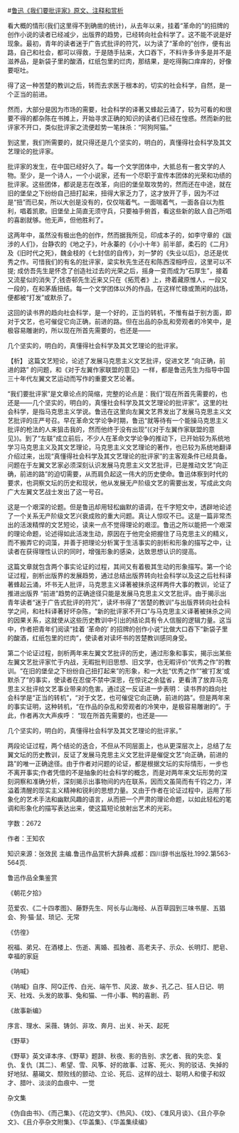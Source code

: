 #[鲁迅《我们要批评家》原文、注释和赏析](https://www.vrrw.net/wx/9628.html)

看大概的情形(我们这里得不到确凿的统计)，从去年以来，挂着“革命的”的招牌的创作小说的读者已经减少，出版界的趋势，已经转向社会科学了。这不能不说是好现象。最初，青年的读者迷于广告式批评的符咒，以为读了“革命的”创作，便有出路，自己和社会，都可以得救，于是随手拈来，大口吞下，不料许多许多是并不是滋养品，是新袋子里的酸酒，红纸包里的烂肉，那结果，是吃得胸口痒痒的，好像要呕吐。

得了这一种苦楚的教训之后，转而去求医于根本的，切实的社会科学，自然，是一个正当的前进。

然而，大部分是因为市场的需要，社会科学的译著又蜂起云涌了，较为可看的和很要不得的都杂陈在书摊上，开始寻求正确的知识的读者们已经在惶惑。然而新的批评家不开口，类似批评家之流便趁势一笔抹杀：“阿狗阿猫。”

到这里，我们所需要的，就只得还是几个坚实的，明白的，真懂得社会科学及其文艺理论的批评家。

批评家的发生，在中国已经好久了。每一个文学团体中，大抵总有一套文学的人物。至少，是一个诗人，一个小说家，还有一个尽职于宣传本团体的光荣和功绩的批评家。这些团体，都说是志在改革，向旧的堡垒取攻势的，然而还在中途，就在旧的堡垒之下纷纷自己扭打起来，扭得大家乏力了，这才放开了手，因为不过是“扭”而已矣，所以大创是没有的，仅仅喘着气。一面喘着气，一面各自以为胜利，唱着凯歌。旧堡垒上简直无须守兵，只要袖手俯首，看这些新的敌人自己所唱的喜剧就够。他无声，但他胜利了。

这两年中，虽然没有极出色的创作，然而据我所见，印成本子的，如李守章的《跋涉的人们》，台静农的《地之子》，叶永蓁的《小小十年》前半部，柔石的《二月》及《旧时代之死》，魏金枝的《七封信的自传》，刘一梦的《失业以后》，总还是优秀之作。可惜我们的有名的批评家，梁实秋先生还在和陈西滢相呼应，这里可以不提; 成仿吾先生是怀念了创造社过去的光荣之后，摇身一变而成为“石厚生”，接着又流星似的消失了;钱杏邨先生近来又只在《拓荒者》上，搀着藏原惟人，一段又一段的，在和茅盾扭结。每一个文学团体以外的作品，在这样忙碌或萧闲的战场，便都被“打发”或默杀了。

这回的读书界的趋向社会科学，是一个好的，正当的转机，不惟有益于别方面，即对于文艺，也可催促它向正确，前进的路。但在出品的杂乱和旁观者的冷笑中，是极容易雕谢的，所以现在所首先需要的，也还是——

几个坚实的，明白的，真懂得社会科学及其文艺理论的批评家。



【析】 这篇文艺短论，论述了发展马克思主义文艺批评，促进文艺 “向正确，前进的路” 的问题，和《对于左翼作家联盟的意见》一样，都是鲁迅先生为指导中国三十年代左翼文艺运动而写作的重要文艺论著。

“我们要批评家”是文章论点的简缩，完整的论点是：我们“现在所首先需要的，也还是——几个坚实的，明白的，真懂社会科学及其文艺理论的批评家”。这里的社会科学，是指马克思主义学说。鲁迅在这里向左翼文艺界发出了发展马克思主义文艺批评的庄严号召。早在革命文学论争时期，鲁迅“就等待有一个能操马克思主义批评的枪法的人来狙击我的，然而他终于没有出现”(《对于左翼作家联盟的意见》)。到了“左联”成立前后，不少人在革命文学论争的推动下，已开始较为系统地学习马克思主义及其文艺理论，马克思主义文艺理论的著作，也已较为系统地翻译介绍过来，出现“真懂得社会科学及其文艺理论的批评家”的主客观条件已经具备。问题在于左翼文艺家必须深刻认识发展马克思主义文艺批评，已是推动文艺“向正确，前进的路”的迫切需要，从而肩负起这一伟大的历史使命。鲁迅体察到时代的要求，也洞察文坛的历史和现状，他从发展无产阶级文艺的需要出发，写成此文向广大左翼文艺战士发出了这一号召。

这是一个艰深的论题。但是鲁迅却用轻松幽默的语调，在千字短文中，透辟地论述了一个关系无产阶级文艺兴衰成败的重大问题。真让人惊叹不已。这是一篇非常杰出的活泼精悍的文艺短论，读来一点不觉得理论的艰涩。鲁迅之所以能把一个艰深的理论命题，论述得如此活泼生动，原因在于他完全把握住了马克思主义的精义，而不搬弄它的词藻，并善于把理论分析寓于生活事实的剖析和形象的描写之中，让读者在获得理性认识的同时，增强形象的感染，达致思想认识的提高。

这篇文章就包含两个事实论证的过程，其间又有着极其生动的形象描写。第一个论证过程，剖析出版界的发展趋势，通过总结出版界转向社会科学以及这之后社科译著蜂起云涌，坏书无人批评，马克思主义译著被抹杀这样两件大事的教训，论证了推进出版界 “前进”趋势的正确途径只能是发展马克思主义文艺批评。由于揭示出青年读者“迷于广告式批评的符咒”，读坏书得了“苦楚的教训”与出版界转向社会科学之间，和社科译著好坏杂陈，“新的批评家不开口”与马克思主义译著被抹杀之间的因果关系，这就使从这些历史教训中引出的结论具有令人信服的逻辑力量。这当中，作者把青年们阅读“挂着 ‘革命的’ 的招牌的创作小说”比做大口吞下“新袋子里的酸酒，红纸包里的烂肉”，使读者对读坏书的苦楚教训感同身受。

第二个论证过程，剖析两年来左翼文艺批评的历史，通过形象和事实，揭示出某些左翼文艺批评家忙于内战，无暇批判旧思想、旧文学，也无暇评价“优秀之作”的教训。“在旧的堡垒之下纷纷自己扭打起来”的形象，和一大批“优秀之作”“被‘打发’或默杀了”的事实，使读者在忍俊不禁中深思，在惊诧之余猛省，更看清了放弃马克思主义批评给文艺事业带来的危害。通过这一反证进一步表明： 读书界的趋向社会科学是“正当的转机”，“对于文艺，也可催促它向正确，前进的路”。但是两年来的事实证明，这种转机，“在作品的杂乱和旁观者的冷笑中，是极容易雕谢的”。于此，作者再次大声疾呼： “现在所首先需要的，也还是——

几个坚实的，明白的，真懂得社会科学及其文艺理论的批评家。”

两段论证过程，两个结论的迭合，不但从不同层面上，也从更深层次上，总结了左翼文坛的历史教训，反证了发展马克思主义文艺批评是催促文艺“向正确，前进的路”的唯一正确途径。由于作者对问题的论证，都是根据文坛的实际情形，一步也不离开事实;作者凭借的不是抽象的社会科学的概念，而是对两年来文坛形势的深刻洞察和准确分析，深刻揭示出事物间的内在联系，因而文虽简而有千钧之力，洋溢着清醒的现实主义精神和锐利的思想力量。又由于作者在论证过程中，运用了形象化的艺术手法和幽默风趣的语言，从而把一个严肃的理论命题，以如此轻松的笔调和形象化的描写表达出来，使这篇短论放射出艺术的光彩。

字数：2672

作者：王知农

知识来源：张效民 主编.鲁迅作品赏析大辞典.成都：四川辞书出版社.1992.第563-564页.

鲁迅作品全集鉴赏

《朝花夕拾》

范爱农、《二十四孝图》、藤野先生、阿长与山海经、从百草园到三味书屋、五猖会、狗·猫·鼠、琐记、无常

《仿徨》

祝福、弟兄、在酒楼上、伤逝、离婚、孤独者、高老夫子、示众、长明灯、肥皂、幸福的家庭

《呐喊》

《呐喊》自序、阿Q正传、白光、端午节、风波、故乡、孔乙己、狂人日记、明天、社戏、头发的故事、兔和猫、一件小事、鸭的喜剧、药

《故事新编》

序言、理水、采薇、铸剑、非攻、奔月、出关、补天、起死

《野草》

《野草》英文译本序、《野草》题辞、秋夜、影的告别、求乞者、我的失恋、复仇、复仇〔其二〕、希望、雪、风筝、好的故事、过客、死火、狗的驳诘、失掉的好地狱、墓碣文、颓败线的颤动、立论、死后、这样的战士、聪明人和傻子和奴才、腊叶、淡淡的血痕中、一觉

杂文集

《伪自由书》、《而己集》、《花边文学》、《热风》、《坟》、《准风月谈》、《且介亭杂文》、《且介亭杂文附集》、《华盖集》、《华盖集续编》

